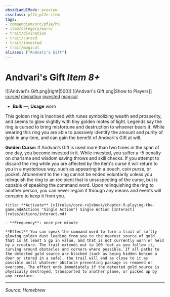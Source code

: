 ```yaml
---
obsidianUIMode: preview
cssclass: pf2e,pf2e-item
tags:
- compendium/src/pf2e/hb
- item/category/worn/
- trait/divination
- trait/cursed
- trait/invested
- trait/magical
aliases: ["Andvari's Gift"]
---
```

# Andvari's Gift *Item 8+*  
![[Andvari's Gift.png|right|500]]
[[Andvari's Gift.png|Show to Players]]
[cursed](rules/traits/cursed-gmg.md "Cursed Item Trait") [divination](rules/traits/evocation.md "Divination School Trait")  [invested](rules/traits/invested.md "Invested Item Trait")  [magical](rules/traits/magical.md "Magical Item Trait")  

- **Bulk** —; **Usage** worn

This golden ring is inscribed with runes symbolizing wealth and prosperity, and seems to glow slightly with tiny golden motes of light. Legends say the ring is cursed to bring misfortune and destruction to whoever bears it. While wearing this ring you are able to passively identify the amount and purity of gold in any item, and can gain the benefit of Andvari's Gift at will.

**Golden Curse:** If Andvari’s Gift is used more than two times in the span of one day, you become invested in it. While invested, you suffer a -5 penalty on charisma and wisdom saving throws and skill checks. If you attempt to discard the ring while you are affected by the item's curse it will return to you in a mysterious way, such as appearing in a pouch, coin purse, or pocket. Attunement to the ring cannot be ended voluntarily unless you relinquish the ring to an recipient that is unsuspecting of the curse, but is capable of speaking the command word. Upon relinquishing the ring to another person, you can never regain it through any means and events will conspire to keep it from you.

```ad-embed-ability
title: **Activate** [>](rules/core-rulebook/chapter-9-playing-the-game.md#Actions "Single Action") Single Action [Interact](rules/actions/interact.md)

- **Frequency**: once per minute

**Effect** You can speak the command word to form a trail of softly glowing golden dust leading from you to the nearest source of gold that is at least 5 gp in value, and that is not currently worn or held by a creature. The trail extends out to 100 feet as you follow it, curving around obstacles and corners where possible. If all paths to the detected gold source are blocked (such as being hidden behind a door or stored in a safe), the trail will end as close to it as possible until whatever obstacle preventing passage is removed or overcome. The effect ends immediately if the detected gold source is physically destroyed, transported to another plane, or picked up by any creature.

```

---
*Source: Homebrew*